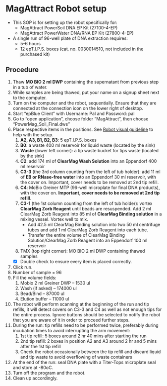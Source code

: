 # MagAttract Robot setup
* This SOP is for setting up the robot specifically for:
    * MagAttract PowerSoil DNA EP Kit (27100-4-EP)
    * MagAttract PowerWater DNA/RNA EP Kit (27800-4-EP)
* A single run of 96-well plate of DNA extraction requires:
    * 5-6 hours
    * 12 epT.I.P.S. boxes (cat. no. 0030014510, not included in the purchased kit)

## Procedure
1. Thaw **MO BIO 2 ml DWP** containing the supernatant from previous step in a tub of water. 
2.	While samples are being thawed, put your name on a signup sheet next to the computer.
3.	Turn on the computer and the robot, sequentially. Ensure that they are connected at the connection icon on the lower right of desktop. 
4.	Start “epBlue Client” with Username: Pal and Password: pal
5.	Go to “open application”, choose folder “MagAttract”, then choose “PowerMag_Soil_Final.dws”
6.	Place respective items in the positions. See [Robot visual guideline](https://github.com/germs-lab/SOPs/blob/15d56434b2e9154ee52c5044d95cfb32b4366350/images/Robot%20visual%20guideline.pdf) to help with the setup.
    1. **A2, A3, B1, B2, B3**: 5 epT.I.P.S. boxes
    2. **B0**: a waste 400 ml reservoir for liquid waste (located by the sink)
    3. **Waste** (lower left corner): a tip waste bucket for tips waste (located by the sink)
    4. **C2**: add 174 ml of **ClearMag Wash Solution** into an Eppendorf 400 ml reservoir
    5. **C3-3** (the 3rd column counting from the left of tub holder): add 11 ml of **EB or RNase-free water** into an Eppendorf 30 ml reservoir, with the cover on. Important, cover needs to be removed at 2nd tip refill.
    6. **C4**: MoBio Greiner MTP (96-well microplate for final DNA products), with the cover on. **Important, cover needs to be removed at 2nd tip refill**.
    7. **C3-1** (the 1st column counting from the left of tub holder): vortex **ClearMag Zorb Reagent** until beads are resuspended. Add 2 ml ClearMag Zorb Reagent into 85 ml of **ClearMag Binding solution** in a mixing vessel. Vortex well to mix.
        * Add 42.5 ml ClearMag Binding solution into two 50 ml centrifuge tubes and add 1 ml ClearMag Zorb Reagent into each tube.
        * Transfer the entire volume of ClearMag Binding Solution/ClearMag Zorb Reagent into an Eppendorf 100 ml reservoir 
    8. TMX (top right corner): MO BIO 2 ml DWP containing thawed samples
    - [x] Double check to ensure every item is placed correctly.
7. Click run.
8. Number of sample = 96
9. Fill the volume fields:
    1. Mobio 2 ml Greiner DWP – 1530 ul
    2. Wash (if asked) – 174000 ul
    3. Bead/Bind – 87000 ul
    4. Elution buffer – 11000 ul
10. The robot will perform scanning at the beginning of the run and tip refills, it will detect covers on C3-3 and C4 as well as not enough tips for the entire process. Ignore buttons should be selected to notify the robot that you are aware of it in order to proceed further steps.
11. During the run: tip refills need to be performed twice, preferably during incubation times to avoid interrupting the arm movement:
    1. 1st tip refill:  5 boxes around 2 hr 40 mins after starting the run
    2. 2nd tip refill: 2 boxes in position A2 and A3 around 2 hr and 5 mins after the 1st tip refill
    3. Check the robot occasionally between the tip refill and discard liquid and tip waste to avoid overflowing of waste containers
12. At the end of the run: seal DNA plate with a Titer-Tops microplate seal and store at -80oC. 
13. Turn off the program and the robot. 
14. Clean up accordingly.


	
